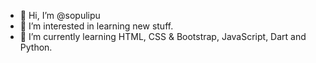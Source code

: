 - 👋 Hi, I’m @sopulipu
- 👀 I’m interested in learning new stuff.
- 🌱 I’m currently learning HTML, CSS & Bootstrap, JavaScript, Dart and Python.

<!---
sopulipu/sopulipu is a ✨ special ✨ repository because its `README.md` (this file) appears on your GitHub profile.
You can click the Preview link to take a look at your changes.
--->
